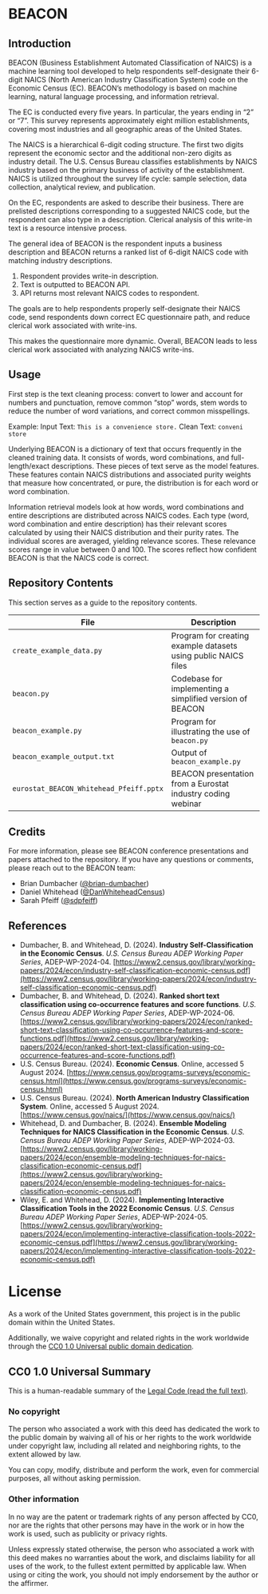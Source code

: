 # BEACON

## Introduction

BEACON (Business Establishment Automated Classification of NAICS) is a machine learning tool developed to help respondents self-designate their 6-digit NAICS (North American Industry Classification System) code on the Economic Census (EC). BEACON’s methodology is based on machine learning, natural language processing, and information retrieval.

The EC is conducted every five years. In particular, the years ending in “2” or “7”. This survey represents approximately eight million establishments, covering most industries and all geographic areas of the United States.

The NAICS is a hierarchical 6-digit coding structure. The first two digits represent the economic sector and the additional non-zero digits as industry detail. The U.S. Census Bureau classifies establishments by NAICS industry based on the primary business of activity of the establishment. NAICS is utilized throughout the survey life cycle: sample selection, data collection, analytical review, and publication.

On the EC, respondents are asked to describe their business. There are prelisted descriptions corresponding to a suggested  NAICS code, but the respondent can also type in a description. Clerical analysis of this write-in text is a resource intensive process.

The general idea of BEACON is the respondent inputs a business description and BEACON returns a ranked list of 6-digit NAICS code with matching industry descriptions.

1. Respondent provides write-in description.
2. Text is outputted to BEACON API.
3. API returns most relevant NAICS codes to respondent.

The goals are to help respondents properly self-designate their NAICS code, send respondents down correct EC questionnaire path, and reduce clerical work associated with write-ins.

This makes the questionnaire more dynamic. Overall, BEACON leads to less clerical work associated with analyzing NAICS write-ins.

## Usage

First step is the text cleaning process: convert to lower and account for numbers and punctuation, remove common “stop” words, stem words to reduce the number of word variations, and correct common misspellings.

Example: Input Text: ```This is a convenience store.``` Clean Text: ```conveni store```

Underlying BEACON is a dictionary of text that occurs frequently in the cleaned training data. It consists of words, word combinations, and full-length/exact descriptions. These pieces of text serve as the model features. These features contain NAICS distributions and associated purity weights that measure how concentrated, or pure, the distribution is for each word or word combination.

Information retrieval models look at how words, word combinations and entire descriptions are distributed across NAICS codes. Each type (word, word combination and entire description) has their relevant scores calculated by using their NAICS distribution and their purity rates.  The individual scores are averaged, yielding relevance scores. These relevance scores range in value between 0 and 100. The scores reflect how confident BEACON is that the NAICS code is correct.

## Repository Contents

This section serves as a guide to the repository contents.

| File                                        | Description                                                    |
| ------------------------------------------- | -------------------------------------------------------------- |
| ```create_example_data.py```                | Program for creating example datasets using public NAICS files |
| ```beacon.py```                             | Codebase for implementing a simplified version of BEACON       |
| ```beacon_example.py```                     | Program for illustrating the use of ```beacon.py```            |
| ```beacon_example_output.txt```             | Output of ```beacon_example.py```                              |
| ```eurostat_BEACON_Whitehead_Pfeiff.pptx``` | BEACON presentation from a Eurostat industry coding webinar    |

## Credits

For more information, please see BEACON conference presentations and papers attached to the repository. If you have any questions or comments, please reach out to the BEACON team:

* Brian Dumbacher ([@brian-dumbacher](https://www.github.com/brian-dumbacher))
* Daniel Whitehead ([@DanWhiteheadCensus](https://www.github.com/DanWhiteheadCensus))
* Sarah Pfeiff ([@sdpfeiff](https://www.github.com/sdpfeiff))

## References

* Dumbacher, B. and Whitehead, D. (2024). <b>Industry Self-Classification in the Economic Census</b>. <i>U.S. Census Bureau ADEP Working Paper Series</i>, ADEP-WP-2024-04. [https://www2.census.gov/library/working-papers/2024/econ/industry-self-classification-economic-census.pdf](https://www2.census.gov/library/working-papers/2024/econ/industry-self-classification-economic-census.pdf)
* Dumbacher, B. and Whitehead, D. (2024). <b>Ranked short text classification using co-occurrence features and score functions</b>. <i>U.S. Census Bureau ADEP Working Paper Series</i>, ADEP-WP-2024-06. [https://www2.census.gov/library/working-papers/2024/econ/ranked-short-text-classification-using-co-occurrence-features-and-score-functions.pdf](https://www2.census.gov/library/working-papers/2024/econ/ranked-short-text-classification-using-co-occurrence-features-and-score-functions.pdf)
* U.S. Census Bureau. (2024). <b>Economic Census</b>. Online, accessed 5 August 2024. [https://www.census.gov/programs-surveys/economic-census.html](https://www.census.gov/programs-surveys/economic-census.html)
* U.S. Census Bureau. (2024). <b>North American Industry Classification System</b>. Online, accessed 5 August 2024. [https://www.census.gov/naics/](https://www.census.gov/naics/)
* Whitehead, D. and Dumbacher, B. (2024). <b>Ensemble Modeling Techniques for NAICS Classification in the Economic Census</b>. <i>U.S. Census Bureau ADEP Working Paper Series</i>, ADEP-WP-2024-03. [https://www2.census.gov/library/working-papers/2024/econ/ensemble-modeling-techniques-for-naics-classification-economic-census.pdf](https://www2.census.gov/library/working-papers/2024/econ/ensemble-modeling-techniques-for-naics-classification-economic-census.pdf)
* Wiley, E. and Whitehead, D. (2024). <b>Implementing Interactive Classification Tools in the 2022 Economic Census</b>. <i>U.S. Census Bureau ADEP Working Paper Series</i>, ADEP-WP-2024-05. [https://www2.census.gov/library/working-papers/2024/econ/implementing-interactive-classification-tools-2022-economic-census.pdf](https://www2.census.gov/library/working-papers/2024/econ/implementing-interactive-classification-tools-2022-economic-census.pdf)

# License

As a work of the United States government, this project is in the public domain within the United States.

Additionally, we waive copyright and related rights in the work worldwide through the [CC0 1.0 Universal public domain dedication](https://creativecommons.org/publicdomain/zero/1.0/).

## CC0 1.0 Universal Summary

This is a human-readable summary of the
[Legal Code (read the full text)](https://creativecommons.org/publicdomain/zero/1.0/legalcode).

### No copyright

The person who associated a work with this deed has dedicated the work to the public domain by waiving all of his or her rights to the work worldwide under copyright law, including all related and neighboring rights, to the extent allowed by law.

You can copy, modify, distribute and perform the work, even for commercial purposes, all without asking permission.

### Other information

In no way are the patent or trademark rights of any person affected by CC0, nor are the rights that other persons may have in the work or in how the work is used, such as publicity or privacy rights.

Unless expressly stated otherwise, the person who associated a work with this deed makes no warranties about the work, and disclaims liability for all uses of the work, to the fullest extent permitted by applicable law. When using or citing the work, you should not imply endorsement by the author or the affirmer.
